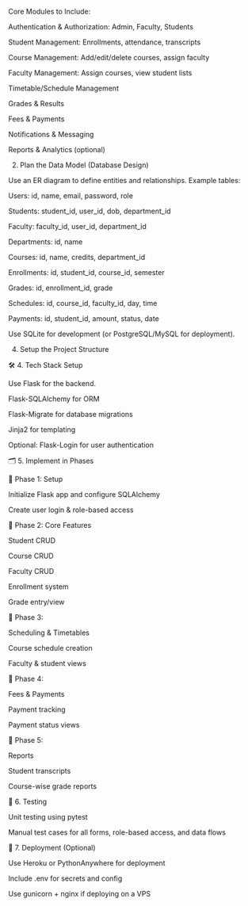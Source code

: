 Core Modules to Include:

Authentication & Authorization: Admin, Faculty, Students

Student Management: Enrollments, attendance, transcripts

Course Management: Add/edit/delete courses, assign faculty

Faculty Management: Assign courses, view student lists

Timetable/Schedule Management

Grades & Results

Fees & Payments

Notifications & Messaging

Reports & Analytics (optional)

2. Plan the Data Model (Database Design)

Use an ER diagram to define entities and relationships. Example tables:

Users: id, name, email, password, role

Students: student_id, user_id, dob, department_id

Faculty: faculty_id, user_id, department_id

Departments: id, name

Courses: id, name, credits, department_id

Enrollments: id, student_id, course_id, semester

Grades: id, enrollment_id, grade

Schedules: id, course_id, faculty_id, day, time

Payments: id, student_id, amount, status, date

Use SQLite for development (or PostgreSQL/MySQL for deployment).

4. Setup the Project Structure

🛠️ 4. Tech Stack Setup

Use Flask for the backend.

Flask-SQLAlchemy for ORM

Flask-Migrate for database migrations

Jinja2 for templating

Optional: Flask-Login for user authentication

🗂️ 5. Implement in Phases

📌 Phase 1: Setup

Initialize Flask app and configure SQLAlchemy

Create user login & role-based access

📌 Phase 2: Core Features

Student CRUD

Course CRUD

Faculty CRUD

Enrollment system

Grade entry/view

📌 Phase 3:

Scheduling & Timetables

Course schedule creation

Faculty & student views

📌 Phase 4:

Fees & Payments

Payment tracking

Payment status views

📌 Phase 5:

Reports

Student transcripts

Course-wise grade reports

🧪 6. Testing

Unit testing using pytest

Manual test cases for all forms, role-based access, and data flows

🚀 7. Deployment (Optional)

Use Heroku or PythonAnywhere for deployment

Include .env for secrets and config

Use gunicorn + nginx if deploying on a VPS
